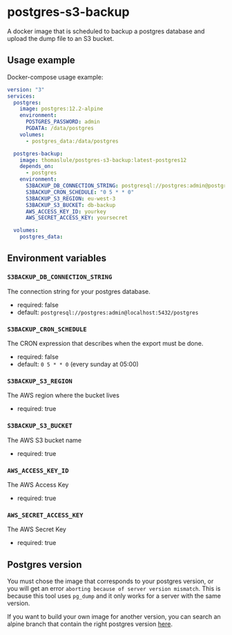 # postgres-s3-backup

A docker image that is scheduled to backup a postgres database and upload the dump file to an S3 bucket.

## Usage example

Docker-compose usage example:

```yaml
version: "3"
services:
  postgres:
    image: postgres:12.2-alpine
    environment:
      POSTGRES_PASSWORD: admin
      PGDATA: /data/postgres
    volumes:
      - postgres_data:/data/postgres

  postgres-backup:
    image: thomaslule/postgres-s3-backup:latest-postgres12
    depends_on:
      - postgres
    environment:
      S3BACKUP_DB_CONNECTION_STRING: postgresql://postgres:admin@postgres:5432/postgres
      S3BACKUP_CRON_SCHEDULE: "0 5 * * 0"
      S3BACKUP_S3_REGION: eu-west-3
      S3BACKUP_S3_BUCKET: db-backup
      AWS_ACCESS_KEY_ID: yourkey
      AWS_SECRET_ACCESS_KEY: yoursecret

  volumes:
    postgres_data:
```

## Environment variables

### `S3BACKUP_DB_CONNECTION_STRING`

The connection string for your postgres database.

- required: false
- default: `postgresql://postgres:admin@localhost:5432/postgres`

### `S3BACKUP_CRON_SCHEDULE`

The CRON expression that describes when the export must be done.

- required: false
- default: `0 5 * * 0` (every sunday at 05:00)

### `S3BACKUP_S3_REGION`

The AWS region where the bucket lives

- required: true

### `S3BACKUP_S3_BUCKET`

The AWS S3 bucket name

- required: true

### `AWS_ACCESS_KEY_ID`

The AWS Access Key

- required: true

### `AWS_SECRET_ACCESS_KEY`

The AWS Secret Key

- required: true

## Postgres version

You must chose the image that corresponds to your postgres version, or you will get an error `aborting because of server version mismatch`. This is because this tool uses `pg_dump` and it only works for a server with the same version.

If you want to build your own image for another version, you can search an alpine branch that contain the right postgres version [here](https://pkgs.alpinelinux.org/packages?name=postgresql-client&branch=v3.11).
